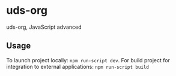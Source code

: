 # uds-org
uds-org, JavaScript advanced

## Usage
To launch project locally:
`npm run-script dev`. For build project for integration to external applications:
`npm run-script build`
